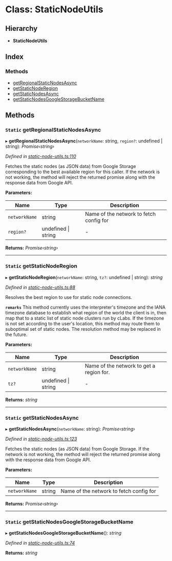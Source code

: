 # Class: StaticNodeUtils

## Hierarchy

* **StaticNodeUtils**

## Index

### Methods

* [getRegionalStaticNodesAsync](_static_node_utils_.staticnodeutils.md#static-getregionalstaticnodesasync)
* [getStaticNodeRegion](_static_node_utils_.staticnodeutils.md#static-getstaticnoderegion)
* [getStaticNodesAsync](_static_node_utils_.staticnodeutils.md#static-getstaticnodesasync)
* [getStaticNodesGoogleStorageBucketName](_static_node_utils_.staticnodeutils.md#static-getstaticnodesgooglestoragebucketname)

## Methods

### `Static` getRegionalStaticNodesAsync

▸ **getRegionalStaticNodesAsync**(`networkName`: string, `region?`: undefined | string): *Promise‹string›*

*Defined in [static-node-utils.ts:110](https://github.com/celo-org/celo-monorepo/blob/master/packages/sdk/network-utils/src/static-node-utils.ts#L110)*

Fetches the static nodes (as JSON data) from Google Storage corresponding
to the best available region for this caller.
If the network is not working, the method will reject the returned promise
along with the response data from Google API.

**Parameters:**

Name | Type | Description |
------ | ------ | ------ |
`networkName` | string | Name of the network to fetch config for  |
`region?` | undefined &#124; string | - |

**Returns:** *Promise‹string›*

___

### `Static` getStaticNodeRegion

▸ **getStaticNodeRegion**(`networkName`: string, `tz?`: undefined | string): *string*

*Defined in [static-node-utils.ts:88](https://github.com/celo-org/celo-monorepo/blob/master/packages/sdk/network-utils/src/static-node-utils.ts#L88)*

Resolves the best region to use for static node connections.

**`remarks`** This method currently uses the interpreter's timezone and the
IANA timezone database to establish what region of the world the client is
in, then map that to a static list of static node clusters run by cLabs.
If the timezone is not set according to the user's location, this method
may route them to suboptimal set of static nodes. The resolution method
may be replaced in the future.

**Parameters:**

Name | Type | Description |
------ | ------ | ------ |
`networkName` | string | Name of the network to get a region for. |
`tz?` | undefined &#124; string | - |

**Returns:** *string*

___

### `Static` getStaticNodesAsync

▸ **getStaticNodesAsync**(`networkName`: string): *Promise‹string›*

*Defined in [static-node-utils.ts:123](https://github.com/celo-org/celo-monorepo/blob/master/packages/sdk/network-utils/src/static-node-utils.ts#L123)*

Fetches the static nodes (as JSON data) from Google Storage.
If the network is not working, the method will reject the returned promise
along with the response data from Google API.

**Parameters:**

Name | Type | Description |
------ | ------ | ------ |
`networkName` | string | Name of the network to fetch config for  |

**Returns:** *Promise‹string›*

___

### `Static` getStaticNodesGoogleStorageBucketName

▸ **getStaticNodesGoogleStorageBucketName**(): *string*

*Defined in [static-node-utils.ts:74](https://github.com/celo-org/celo-monorepo/blob/master/packages/sdk/network-utils/src/static-node-utils.ts#L74)*

**Returns:** *string*
